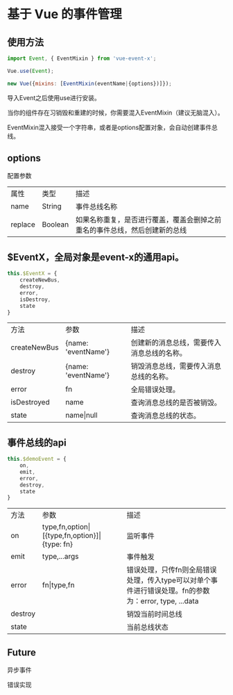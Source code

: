 # 基于 Vue 的事件管理

## 使用方法

```javascript
import Event, { EventMixin } from 'vue-event-x';

Vue.use(Event);

new Vue({mixins: [EventMixin(eventName|{options})]});
```
导入Event之后使用use进行安装。

当你的组件存在习销毁和重建的时候，你需要混入EventMixin（建议无脑混入）。

EventMixin混入接受一个字符串，或者是options配置对象，会自动创建事件总线。

## options
配置参数

||||
|-|-|-|
|属性|类型|描述|
|name|String|事件总线名称|
|replace|Boolean|如果名称重复，是否进行覆盖，覆盖会删掉之前重名的事件总线，然后创建新的总线|

## $EventX，全局对象是event-x的通用api。
```javascript
this.$EventX = {
    createNewBus,
    destroy,
    error,
    isDestroy,
    state
}
```
||||
|-|-|-|
|方法|参数|描述|
|createNewBus|{name: 'eventName'}|创建新的消息总线，需要传入消息总线的名称。|
|destroy|{name: 'eventName'}|销毁消息总线，需要传入消息总线的名称。|
|error|fn|全局错误处理。|
|isDestroyed|name|查询消息总线的是否被销毁。|
|state|name\|null|查询消息总线的状态。|


## 事件总线的api
```javascript
this.$demoEvent = {
    on,
    emit,
    error,
    destroy,
    state
}
```
||||
|-|-|-|
|方法|参数|描述|
|on|type,fn,option\|[{type,fn,option}]\|{type: fn}|监听事件|
|emit|type,...args|事件触发|
|error|fn\|type,fn|错误处理，只传fn则全局错误处理，传入type可以对单个事件进行错误处理。fn的参数为：error, type, ...data|
|destroy||销毁当前时间总线|
|state||当前总线状态|

## Future
异步事件

错误实现